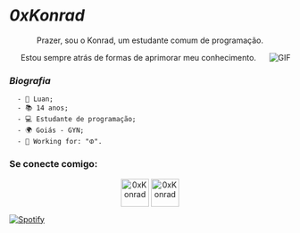 #                                                                    *0xKonrad* 

<p align="center"> Prazer, sou o Konrad, um estudante comum de programação.
</p>
<p align="center"> Estou sempre atrás de formas de aprimorar meu conhecimento.
  

<img align="right" alt="GIF" src="https://media.discordapp.net/attachments/794953526303916033/795015659171610624/Rjq8.gif?width=420&height=227"/>

###                                                                    *Biografia*

      - 🍙 Luan;                          
      - 📚 14 anos;
      - 💻 Estudante de programação;
      - 🌍 Goiás - GYN;
      - 🧪 Working for: "ᱰ".
### Se conecte comigo:

<p align="center">
<a href="https://twitter.com/0xKonradRose" target="blank"><img align="center" src="https://media.discordapp.net/attachments/768926761844211753/792033471149244436/desconhecido.png?width=342&height=342" alt="0xKonrad" height="50" width="50" /></a>
<a href="https://instagram.com/m.s.swindler" target="blank"><img align="center" src="https://media.discordapp.net/attachments/768926761844211753/792033941666004992/desconhecido.png?width=225&height=225" alt="0xKonrad" height="50" width="50"</a>
</a>     
</p>

[![Spotify](https://now-playing-codestackr.vercel.app/api/spotify-playing)](https://open.spotify.com/user/tj80gwbjn63j8r5ph3zrzn8hc)
